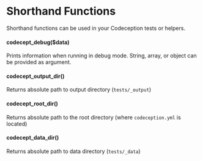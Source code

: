 # Shorthand Functions

Shorthand functions can be used in your Codeception tests or helpers. 

#### codecept_debug($data)

Prints information when running in debug mode. String, array, or object can be provided as argument.
  
#### codecept_output_dir()
  
Returns absolute path to output directory (`tests/_output`)
  
#### codecept_root_dir()
 
Returns absolute path to the root directory (where `codeception.yml` is located)
 
#### codecept_data_dir()
 
Returns absolute path to data directory (`tests/_data`)